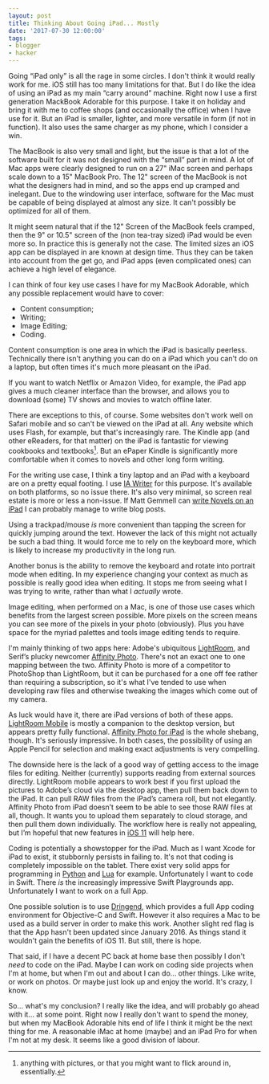```yaml
---
layout: post
title: Thinking About Going iPad... Mostly
date: '2017-07-30 12:00:00'
tags:
- blogger
- hacker
---
```


Going “iPad only” is all the rage in some circles. I don't think it would really work for me. iOS still has too many limitations for that. But I do like the idea of using an iPad as my main “carry around” machine. Right now I use a first generation MackBook Adorable for this purpose. I take it on holiday and bring it with me to coffee shops (and occasionally the office) when I have use for it. But an iPad is smaller, lighter, and more versatile in form (if not in function). It also uses the same charger as my phone, which I consider a win.

The MacBook is also very small and light, but the issue is that a lot of the software built for it was not designed with the “small” part in mind. A lot of Mac apps were clearly designed to run on a 27" iMac screen and perhaps scale down to a 15" MacBook Pro. The 12" screen of the MacBook is not what the designers had in mind, and so the apps end up cramped and inelegant. Due to the windowing user interface, software for the Mac must be capable of being displayed at almost any size. It can't possibly be optimized for all of them.

It might seem natural that if the 12" Screen of the MacBook feels cramped, then the 9" or 10.5" screen of the (non tea-tray sized) iPad would be even more so. In practice this is generally not the case. The limited sizes an iOS app can be displayed in are known at design time. Thus they can be taken into account from the get go, and iPad apps (even complicated ones) can achieve a high level of elegance.  

I can think of four key use cases I have for my MacBook Adorable, which any possible replacement would have to cover:

* Content consumption;
* Writing;
* Image Editing;
* Coding.

Content consumption is one area in which the iPad is basically peerless. Technically there isn't anything you can do on a iPad which you can't do on a laptop, but often times it's much more pleasant on the iPad.

If you want to watch Netflix or Amazon Video, for example, the iPad app gives a much cleaner interface than the browser, and allows you to download (some) TV shows and movies to watch offline later.

There are exceptions to this, of course. Some websites don't work well on Safari mobile and so can't be viewed on the iPad at all. Any website which uses Flash, for example, but that's increasingly rare. The Kindle app (and other eReaders, for that matter) on the iPad is fantastic for viewing cookbooks and  textbooks[^1]. But an ePaper Kindle is significantly more comfortable when it comes to novels and other long form writing.

For the writing use case, I think a tiny laptop and an iPad with a keyboard are on a pretty equal footing. I use [IA Writer](https://ia.net/writer/) for this purpose. It's available on both platforms, so no issue there. It's also very minimal, so screen real estate is more or less a non-issue. If Matt Gemmell can [write Novels on an iPad](http://mattgemmell.com/laptop-replacement/) I can probably manage to write blog posts.

Using a trackpad/mouse *is* more convenient than tapping the screen for quickly jumping around the text. However the lack of this might not actually be such a bad thing. It would force me to rely on the keyboard more, which is likely to increase my productivity in the long run.

Another bonus is the ability to remove the keyboard and rotate into portrait mode when editing. In my experience changing your context as much as possible is really good idea when editing. It stops me from seeing what I was trying to write, rather than what I *actually* wrote.

Image editing, when performed on a Mac, is one of those use cases which benefits from the largest screen possible. More pixels on the screen means you can see more of the pixels in your photo (obviously). Plus you have space for the myriad palettes and tools image editing tends to require.

I'm mainly thinking of two apps here: Adobe's ubiquitous [LightRoom](http://www.adobe.com/uk/creativecloud/photography.html), and Serif’s plucky newcomer [Affinity Photo](https://affinity.serif.com/en-gb/). There's not an exact one to one mapping between the two. Affinity Photo is more of a competitor to PhotoShop than LightRoom, but it can be purchased for a one off fee rather than requiring a subscription, so it's what I've tended to use when developing raw files and otherwise tweaking the images which come out of my camera.

As luck would have it, there are iPad versions of both of these apps. [LightRoom Mobile](http://www.adobe.com/uk/products/lightroom-mobile.html) is mostly a companion to the desktop version, but appears pretty fully functional. [Affinity Photo for iPad](https://affinity.serif.com/en-gb/photo/ipad/) is the whole shebang, though. It's seriously impressive. In both cases, the possibility of using an Apple Pencil for selection and making exact adjustments is very compelling.

The downside here is the lack of a good way of getting access to the image files for editing. Neither (currently) supports reading from external sources directly. LightRoom mobile appears to work best if you first upload the pictures to Adobe’s cloud via the desktop app, then pull them back down to the iPad. It can pull RAW files from the iPad’s camera roll, but not elegantly. Affinity Photo from iPad doesn’t seem to be able to see those RAW files at all, though. It wants you to upload them separately to cloud storage, and then pull them down individually. The workflow here is really not appealing, but I’m hopeful that new features in [iOS 11](https://www.apple.com/uk/ios/ios-11-preview) will help here.

Coding is potentially a showstopper for the iPad. Much as I want Xcode for iPad to exist, it stubbornly persists in failing to. It's not that coding is completely impossible on the tablet. There exist very solid apps for programming in [Python](http://www.adobe.com/uk/products/lightroom-mobile.html) and [Lua](https://codea.io) for example. Unfortunately I want to code in Swift. There *is* the increasingly impressive Swift Playgrounds app. Unfortunately I want to work on a full App.

One possible solution is to use [Dringend](https://affinity.serif.com/en-gb/photo/ipad/), which provides a full App coding environment for Objective-C and Swift. However it also requires a Mac to be used as a build server in order to make this work. Another slight red flag is that the App hasn't been updated since January 2016. As things stand it wouldn't gain the benefits of iOS 11. But still, there is hope.

That said, if I have a decent PC back at home base then possibly I don't *need* to code on the iPad. Maybe I can work on coding side projects when I'm at home, but when I'm out and about I can do... other things. Like write, or work on photos. Or maybe just look up and enjoy the world. It's crazy, I know.

So... what's my conclusion? I really like the idea, and will probably go ahead with it... at some point. Right now I really don't want to spend the money, but when my MacBook Adorable hits end of life I think it might be the next thing for me. A reasonable iMac at home (maybe) and an iPad Pro for when I'm not at my desk. It seems like a good division of labour. 

[^1]: anything with pictures, or that you might want to flick around in, essentially.
